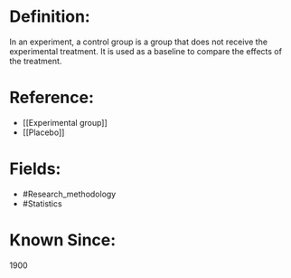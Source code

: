 

# Definition:
In an experiment, a control group is a group that does not receive the experimental treatment. It is used as a baseline to compare the effects of the treatment.

# Reference:
- [[Experimental group]]
- [[Placebo]]

# Fields: 
- #Research_methodology
- #Statistics

# Known Since:
1900


